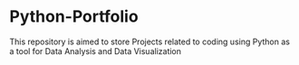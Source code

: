 # Python-Portfolio
This repository is aimed to store Projects related to coding using Python as a tool for Data Analysis and Data Visualization
